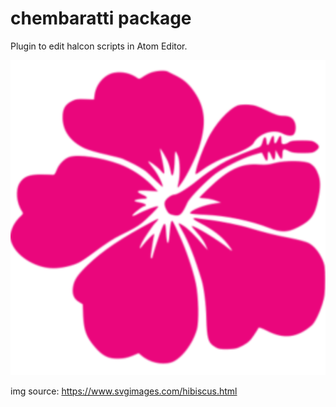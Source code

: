 # chembaratti package

Plugin to edit halcon scripts in Atom Editor.

![A screenshot of your package](/hibiscus.svg)

img source: https://www.svgimages.com/hibiscus.html
